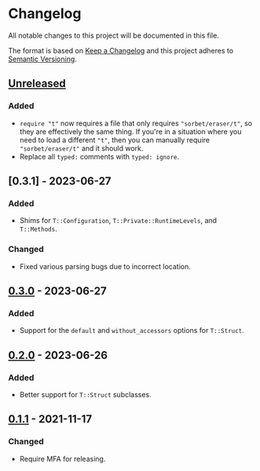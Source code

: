 # Changelog

All notable changes to this project will be documented in this file.

The format is based on [Keep a Changelog](http://keepachangelog.com/en/1.0.0/) and this project adheres to [Semantic Versioning](http://semver.org/spec/v2.0.0.html).

## [Unreleased]

### Added

- `require "t"` now requires a file that only requires `"sorbet/eraser/t"`, so they are effectively the same thing. If you're in a situation where you need to load a different `"t"`, then you can manually require `"sorbet/eraser/t"` and it should work.
- Replace all `typed:` comments with `typed: ignore`.

## [0.3.1] - 2023-06-27

### Added

- Shims for `T::Configuration`, `T::Private::RuntimeLevels`, and `T::Methods`.

### Changed

- Fixed various parsing bugs due to incorrect location.

## [0.3.0] - 2023-06-27

### Added

- Support for the `default` and `without_accessors` options for `T::Struct`.

## [0.2.0] - 2023-06-26

### Added

- Better support for `T::Struct` subclasses.

## [0.1.1] - 2021-11-17

### Changed

- Require MFA for releasing.

[unreleased]: https://github.com/kddnewton/sorbet-eraser/compare/v0.3.0...HEAD
[0.3.0]: https://github.com/kddnewton/sorbet-eraser/compare/v0.2.0...v0.3.0
[0.2.0]: https://github.com/kddnewton/sorbet-eraser/compare/v0.1.1...v0.2.0
[0.1.1]: https://github.com/kddnewton/sorbet-eraser/compare/f6a712...v0.1.1

